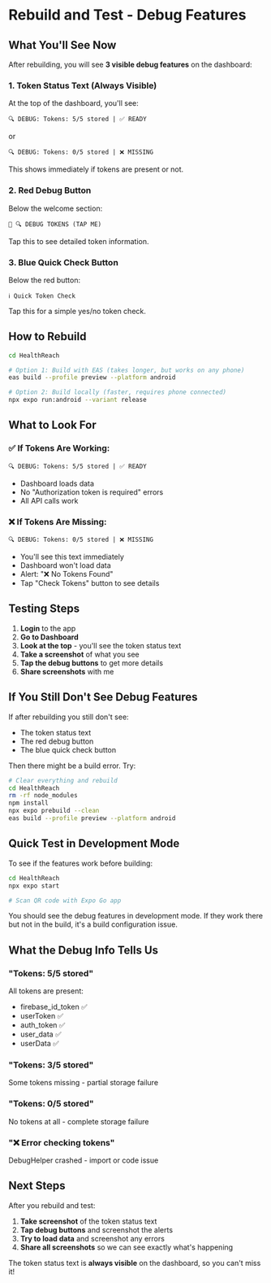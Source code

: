 # Rebuild and Test - Debug Features

## What You'll See Now

After rebuilding, you will see **3 visible debug features** on the dashboard:

### 1. **Token Status Text** (Always Visible)
At the top of the dashboard, you'll see:
```
🔍 DEBUG: Tokens: 5/5 stored | ✅ READY
```
or
```
🔍 DEBUG: Tokens: 0/5 stored | ❌ MISSING
```

This shows immediately if tokens are present or not.

### 2. **Red Debug Button**
Below the welcome section:
```
🐛 🔍 DEBUG TOKENS (TAP ME)
```
Tap this to see detailed token information.

### 3. **Blue Quick Check Button**
Below the red button:
```
ℹ️ Quick Token Check
```
Tap this for a simple yes/no token check.

## How to Rebuild

```bash
cd HealthReach

# Option 1: Build with EAS (takes longer, but works on any phone)
eas build --profile preview --platform android

# Option 2: Build locally (faster, requires phone connected)
npx expo run:android --variant release
```

## What to Look For

### ✅ If Tokens Are Working:
```
🔍 DEBUG: Tokens: 5/5 stored | ✅ READY
```
- Dashboard loads data
- No "Authorization token is required" errors
- All API calls work

### ❌ If Tokens Are Missing:
```
🔍 DEBUG: Tokens: 0/5 stored | ❌ MISSING
```
- You'll see this text immediately
- Dashboard won't load data
- Alert: "❌ No Tokens Found"
- Tap "Check Tokens" button to see details

## Testing Steps

1. **Login** to the app
2. **Go to Dashboard**
3. **Look at the top** - you'll see the token status text
4. **Take a screenshot** of what you see
5. **Tap the debug buttons** to get more details
6. **Share screenshots** with me

## If You Still Don't See Debug Features

If after rebuilding you still don't see:
- The token status text
- The red debug button
- The blue quick check button

Then there might be a build error. Try:

```bash
# Clear everything and rebuild
cd HealthReach
rm -rf node_modules
npm install
npx expo prebuild --clean
eas build --profile preview --platform android
```

## Quick Test in Development Mode

To see if the features work before building:

```bash
cd HealthReach
npx expo start

# Scan QR code with Expo Go app
```

You should see the debug features in development mode. If they work there but not in the build, it's a build configuration issue.

## What the Debug Info Tells Us

### "Tokens: 5/5 stored"
All tokens are present:
- firebase_id_token ✅
- userToken ✅
- auth_token ✅
- user_data ✅
- userData ✅

### "Tokens: 3/5 stored"
Some tokens missing - partial storage failure

### "Tokens: 0/5 stored"
No tokens at all - complete storage failure

### "❌ Error checking tokens"
DebugHelper crashed - import or code issue

## Next Steps

After you rebuild and test:

1. **Take screenshot** of the token status text
2. **Tap debug buttons** and screenshot the alerts
3. **Try to load data** and screenshot any errors
4. **Share all screenshots** so we can see exactly what's happening

The token status text is **always visible** on the dashboard, so you can't miss it!

